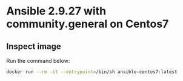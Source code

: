 # Ansible 2.9.27 with community.general on Centos7
 
## Inspect image
Run the command below:
```bash
docker run --rm -it --entrypoint=/bin/sh ansible-centos7:latest
```

